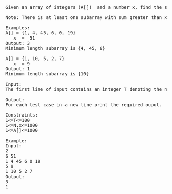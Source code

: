 <pre>
Given an array of integers (A[])  and a number x, find the smallest subarray with sum greater than the given value.

Note: There is at least one subarray with sum greater than x

Examples:
A[] = {1, 4, 45, 6, 0, 19}
   x  =  51
Output: 3
Minimum length subarray is {4, 45, 6}

A[] = {1, 10, 5, 2, 7}
   x  = 9
Output: 1
Minimum length subarray is {10}

Input:
The first line of input contains an integer T denoting the no of test cases. Then T test cases follow. Each test case contains two space separated integers N and x. Then in the next line are N space separated values of the array.

Output:
For each test case in a new line print the required ouput.

Constraints:
1<=T<=100
1<=N,x<=1000
1<=A[]<=1000

Example:
Input:
2
6 51
1 4 45 6 0 19
5 9
1 10 5 2 7
Output:
3
1
</pre>